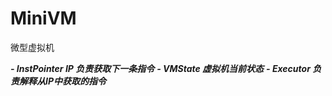 # MiniVM
微型虚拟机

***- InstPointer IP 负责获取下一条指令***
***- VMState 虚拟机当前状态***
***- Executor 负责解释从IP中获取的指令***


